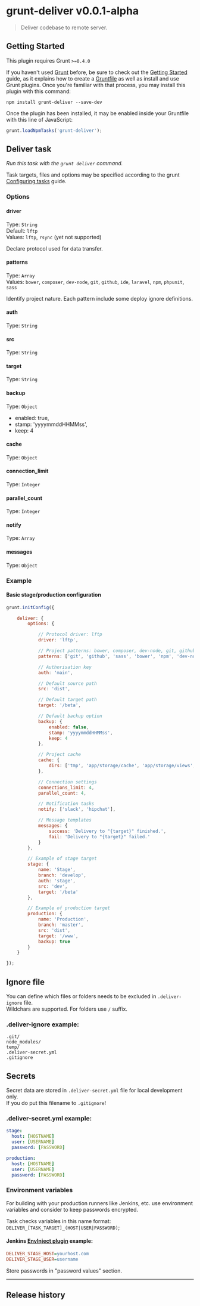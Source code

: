 # grunt-deliver v0.0.1-alpha

> Deliver codebase to remote server.

## Getting Started
This plugin requires Grunt `>=0.4.0`

If you haven't used [Grunt](http://gruntjs.com/) before, be sure to check out the [Getting Started](http://gruntjs.com/getting-started) guide, as it explains how to create a [Gruntfile](http://gruntjs.com/sample-gruntfile) as well as install and use Grunt plugins. Once you're familiar with that process, you may install this plugin with this command:

```shell
npm install grunt-deliver --save-dev
```

Once the plugin has been installed, it may be enabled inside your Gruntfile with this line of JavaScript:

```js
grunt.loadNpmTasks('grunt-deliver');
```

## Deliver task
_Run this task with the `grunt deliver` command._

Task targets, files and options may be specified according to the grunt [Configuring tasks](http://gruntjs.com/configuring-tasks) guide.

### Options

#### driver
Type: `String`  
Default: `lftp`  
Values: `lftp`, `rsync` (yet not supported)  

Declare protocol used for data transfer.

#### patterns
Type: `Array`  
Values: `bower`, `composer`, `dev-node`, `git`, `github`, `ide`, `laravel`, `npm`, `phpunit`, `sass`  

Identify project nature. Each pattern include some deploy ignore definitions.

#### auth
Type: `String`

#### src
Type: `String`

#### target
Type: `String`

#### backup
Type: `Object`

 - enabled: true,
 - stamp: 'yyyymmddHHMMss',
 - keep: 4

#### cache
Type: `Object`

#### connection_limit
Type: `Integer`

#### parallel_count
Type: `Integer`

#### notify
Type: `Array`

#### messages
Type: `Object`

### Example

#### Basic stage/production configuration

```js
grunt.initConfig({

    deliver: {
        options: {

            // Protocol driver: lftp
            driver: 'lftp',

            // Project patterns: bower, composer, dev-node, git, github, ide, laravel, npm, phpunit, sass
            patterns: ['git', 'github', 'sass', 'bower', 'npm', 'dev-node', 'laravel'],

            // Authorisation key
            auth: 'main',

            // Default source path
            src: 'dist',

            // Default target path
            target: '/beta',

            // Default backup option
            backup: {
                enabled: false,
                stamp: 'yyyymmddHHMMss',
                keep: 4
            },

            // Project cache
            cache: {
                dirs: ['tmp', 'app/storage/cache', 'app/storage/views', 'app/storage/twig']
            },

            // Connection settings
            connections_limit: 4,
            parallel_count: 4,

            // Notification tasks
            notify: ['slack', 'hipchat'],

            // Message templates
            messages: {
                success: 'Delivery to "{target}" finished.',
                fail: 'Delivery to "{target}" failed.'
            }
        },

        // Example of stage target
        stage: {
            name: 'Stage',
            branch: 'develop',
            auth: 'stage',
            src: 'dev',
            target: '/beta'
        },

        // Example of production target
        production: {
            name: 'Production',
            branch: 'master',
            src: 'dist',
            target: '/www',
            backup: true
        }
    }

});
```

## Ignore file
You can define which files or folders needs to be excluded in `.deliver-ignore` file.  
Wildchars are supported. For folders use `/` suffix.    

### .deliver-ignore example:
```
.git/
node_modules/
temp/
.deliver-secret.yml
.gitignore
```

## Secrets
Secret data are stored in `.deliver-secret.yml` file for local development only.  
If you do put this filename to `.gitignore`!
  
### .deliver-secret.yml example:
```yml
stage:
  host: [HOSTNAME]
  user: [USERNAME]
  password: [PASSWORD]

production:
  host: [HOSTNAME]
  user: [USERNAME]
  password: [PASSWORD]
```

### Environment variables
For building with your production runners like Jenkins, etc. use environment variables 
and consider to keep passwords encrypted.  

Task checks variables in this name format:  
`DELIVER_[TASK_TARGET]_(HOST|USER|PASSWORD)`;

#### Jenkins [EnvInject plugin](https://wiki.jenkins-ci.org/display/JENKINS/EnvInject+Plugin) example:
```ini
DELIVER_STAGE_HOST=yourhost.com  
DELIVER_STAGE_USER=username  
```
Store passwords in "password values" section.
 
---  

## Release history
